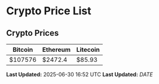 # Crypto Price List

## Crypto Prices
| Bitcoin | Ethereum | Litecoin |
| ------- | -------- | -------- |
| $107576 | $2472.4 | $85.93 |
**Last Updated:** 2025-06-30 16:52 UTC
**Last Updated:** $DATE$
